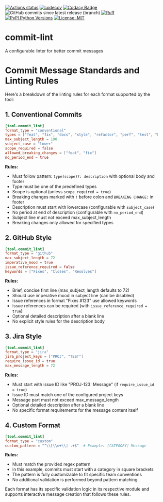 [![Actions status](https://github.com/astral-sh/ruff/workflows/CI/badge.svg)](https://github.com/astral-sh/ruff/actions)
[![codecov](https://codecov.io/gh/thetestlabs/commit-lint/graph/badge.svg?token=6DA1WBQZ8J)](https://codecov.io/gh/thetestlabs/commit-lint)
[![Codacy Badge](https://app.codacy.com/project/badge/Grade/12d604bbf25d48b2a987daddc5fe2876)](https://app.codacy.com/gh/thetestlabs/commit-lint/dashboard?utm_source=gh&utm_medium=referral&utm_content=&utm_campaign=Badge_grade)
![GitHub commits since latest release (branch)](https://img.shields.io/github/commits-since/thetestlabs/commit-lint/latest/main)
[![Ruff](https://img.shields.io/endpoint?url=https://raw.githubusercontent.com/astral-sh/ruff/main/assets/badge/v2.json)](https://github.com/astral-sh/ruff)
[![PyPI Python Versions](https://img.shields.io/pypi/pyversions/poetry.svg)](https://pypi.python.org/pypi/poetry)
[![License: MIT](https://img.shields.io/badge/License-MIT-success.svg)](https://opensource.org/licenses/MIT)

# commit-lint
A configurable linter for better commit messages

# Commit Message Standards and Linting Rules

Here's a breakdown of the linting rules for each format supported by the tool:

## 1. Conventional Commits

```toml
[tool.commit_lint]
format_type = "conventional"
types = ["feat", "fix", "docs", "style", "refactor", "perf", "test", "build", "ci", "chore", "revert"]
max_subject_length = 100
subject_case = "lower"
scope_required = false
allowed_breaking_changes = ["feat", "fix"]
no_period_end = true
```

**Rules:**
- Must follow pattern: `type(scope)?: description` with optional body and footer
- Type must be one of the predefined types
- Scope is optional (unless `scope_required = true`)
- Breaking changes marked with `!` before colon and `BREAKING CHANGE:` in footer
- Description must start with lowercase (configurable with `subject_case`)
- No period at end of description (configurable with `no_period_end`)
- Subject line must not exceed max_subject_length
- Breaking changes only allowed for specified types

## 2. GitHub Style

```toml
[tool.commit_lint]
format_type = "github"
max_subject_length = 72
imperative_mood = true
issue_reference_required = false
keywords = ["Fixes", "Closes", "Resolves"]
```

**Rules:**
- Brief, concise first line (max_subject_length defaults to 72)
- Should use imperative mood in subject line (can be disabled)
- Issue references in format "Fixes #123" use allowed keywords
- Issue references can be required (with `issue_reference_required = true`)
- Optional detailed description after a blank line
- No explicit style rules for the description body

## 3. Jira Style

```toml
[tool.commit_lint]
format_type = "jira"
jira_project_keys = ["PROJ", "TEST"]
require_issue_id = true
max_message_length = 72
```

**Rules:**
- Must start with issue ID like "PROJ-123: Message" (if `require_issue_id = true`)
- Issue ID must match one of the configured project keys
- Message part must not exceed max_message_length
- Optional detailed description after a blank line
- No specific format requirements for the message content itself

## 4. Custom Format

```toml
[tool.commit_lint]
format_type = "custom"
custom_pattern = "^\\[\\w+\\] .+$"  # Example: [CATEGORY] Message
```

**Rules:**
- Must match the provided regex pattern
- In this example, commits must start with a category in square brackets
- The pattern is fully customizable to fit specific team conventions
- No additional validation is performed beyond pattern matching

Each format has its specific validation logic in its respective module and supports interactive message creation that follows these rules.
